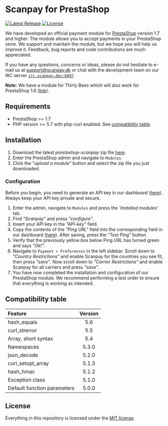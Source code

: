 # Scanpay for PrestaShop

[![Latest Release](https://img.shields.io/github/v/release/scanpay/prestashop-scanpay?cacheSeconds=600)](https://github.com/scanpay/prestashop-scanpay/releases)
[![License](https://img.shields.io/github/license/scanpay/prestashop-scanpay?cacheSeconds=60000)](./LICENSE)

We have developed an official payment module for [PrestaShop](https://www.prestashop.com/) version 1.7 and higher. The module allows you to accept payments in your PrestaShop store. We support and maintain the module, but we hope you will help us improve it. Feedback, bug reports and code contributions are much appreciated.

If you have any questions, concerns or ideas, please do not hesitate to e-mail us at [support@scanpay.dk](mailto:support@scanpay.dk) or chat with the development team on our IRC server [`irc.scanpay.dev:6697`](https://chat.scanpay.dev).

**Note:** We have a module for Thirty Bees which will also work for PrestaShop 1.6 ([link](https://github.com/scanpay/thirty-bees-scanpay)).

## Requirements

- PrestaShop >= 1.7
- PHP version >= 5.7 with php-curl enabled. See [compatibility table](#compatibility-table).

## Installation

1. Download the latest *prestashop-scanpay* zip file [here](https://github.com/scanpay/prestashop-scanpay/releases).
2. Enter the PrestaShop admin and navigate to `Modules`.
3. Click the *"upload a module"* button and select the zip file you just downloaded.

### Configuration

Before you begin, you need to generate an API key in our dashboard ([here](https://dashboard.scanpay.dk/settings/api)). Always keep your API key private and secure.

1. Enter the admin, navigate to `Modules` and press the *'Installed modules'* tab.
2. Find *"Scanpay"* and press *"configure"*.
3. Insert your API key in the *"API-key"* field.
4. Copy the contents of the *"Ping URL"* field into the corresponding field in our dashboard ([here](https://dashboard.scanpay.dk/settings/api)). After saving, press the *"Test Ping"* button.
5. Verify that the previously yellow box below Ping URL has turned green and says *"Ok!"*.
6. Navigate to `Payment > Preferences` in the left sidebar. Scroll down to *"Country Restrictions"* and enable Scanpay for the countries you see fit, then press *"save"*. Now scroll down to *"Carrier Restrictions"* and enable Scanpay for all carriers and press *"save"*.
7. You have now completed the installation and configuration of our PrestaShop module. We recommend performing a test order to ensure that everything is working as intended.

## Compatibility table

| Feature                                   | Version |
| :---------------------------------------- | :-----: |
| hash_equals                               | 5.6     |
| curl_strerror                             | 5.5     |
| Array, short syntax                       | 5.4     |
| Namespaces                                | 5.3.0   |
| json_decode                               | 5.2.0   |
| curl_setopt_array                         | 5.1.3   |
| hash_hmac                                 | 5.1.2   |
| Exception class                           | 5.1.0   |
| Default function parameters               | 5.0.0   |

## License

Everything in this repository is licensed under the [MIT license](LICENSE).


